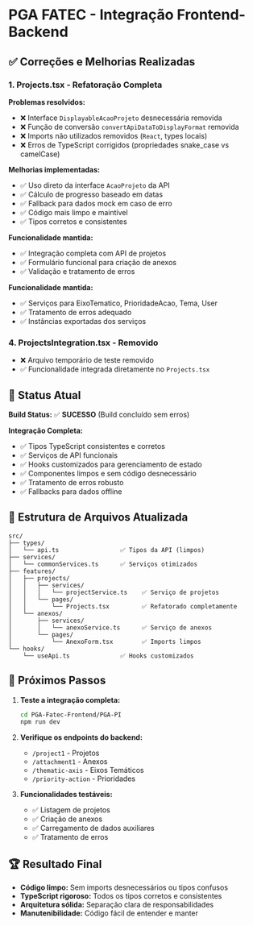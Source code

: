 # PGA FATEC - Integração Frontend-Backend

## ✅ Correções e Melhorias Realizadas

### 1. **Projects.tsx** - Refatoração Completa
**Problemas resolvidos:**
- ❌ Interface `DisplayableAcaoProjeto` desnecessária removida
- ❌ Função de conversão `convertApiDataToDisplayFormat` removida
- ❌ Imports não utilizados removidos (`React`, types locais)
- ❌ Erros de TypeScript corrigidos (propriedades snake_case vs camelCase)

**Melhorias implementadas:**
- ✅ Uso direto da interface `AcaoProjeto` da API
- ✅ Cálculo de progresso baseado em datas
- ✅ Fallback para dados mock em caso de erro
- ✅ Código mais limpo e maintível
- ✅ Tipos corretos e consistentes

**Funcionalidade mantida:**
- ✅ Integração completa com API de projetos
- ✅ Formulário funcional para criação de anexos
- ✅ Validação e tratamento de erros

**Funcionalidade mantida:**
- ✅ Serviços para EixoTematico, PrioridadeAcao, Tema, User
- ✅ Tratamento de erros adequado
- ✅ Instâncias exportadas dos serviços

### 4. **ProjectsIntegration.tsx** - Removido
- ❌ Arquivo temporário de teste removido
- ✅ Funcionalidade integrada diretamente no `Projects.tsx`

## 🚀 Status Atual

**Build Status:** ✅ **SUCESSO** (Build concluído sem erros)

**Integração Completa:**
- ✅ Tipos TypeScript consistentes e corretos
- ✅ Serviços de API funcionais
- ✅ Hooks customizados para gerenciamento de estado
- ✅ Componentes limpos e sem código desnecessário
- ✅ Tratamento de erros robusto
- ✅ Fallbacks para dados offline

## 📁 Estrutura de Arquivos Atualizada

```
src/
├── types/
│   └── api.ts                 ✅ Tipos da API (limpos)
├── services/
│   └── commonServices.ts      ✅ Serviços otimizados
├── features/
│   ├── projects/
│   │   ├── services/
│   │   │   └── projectService.ts    ✅ Serviço de projetos
│   │   └── pages/
│   │       └── Projects.tsx         ✅ Refatorado completamente
│   └── anexos/
│       ├── services/
│       │   └── anexoService.ts      ✅ Serviço de anexos
│       └── pages/
│           └── AnexoForm.tsx        ✅ Imports limpos
└── hooks/
    └── useApi.ts              ✅ Hooks customizados
```

## 🎯 Próximos Passos

1. **Teste a integração completa:**
   ```bash
   cd PGA-Fatec-Frontend/PGA-PI
   npm run dev
   ```

2. **Verifique os endpoints do backend:**
   - `/project1` - Projetos
   - `/attachment1` - Anexos
   - `/thematic-axis` - Eixos Temáticos
   - `/priority-action` - Prioridades

3. **Funcionalidades testáveis:**
   - ✅ Listagem de projetos
   - ✅ Criação de anexos
   - ✅ Carregamento de dados auxiliares
   - ✅ Tratamento de erros

## 🏆 Resultado Final

- **Código limpo:** Sem imports desnecessários ou tipos confusos
- **TypeScript rigoroso:** Todos os tipos corretos e consistentes
- **Arquitetura sólida:** Separação clara de responsabilidades
- **Manutenibilidade:** Código fácil de entender e manter